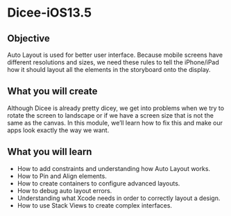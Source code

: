 
# Dicee-iOS13.5 

## Objective

Auto Layout is used for better user interface. Because mobile screens have different resolutions and sizes, we need these rules to tell the iPhone/iPad how it should layout all the elements in the storyboard onto the display. 

## What you will create

Although Dicee is already pretty dicey, we get into problems when we try to rotate the screen to landscape or if we have a screen size that is not the same as the canvas. In this module, we’ll learn how to fix this and make our apps look exactly the way we want.

## What you will learn

* How to add constraints and understanding how Auto Layout works.
* How to Pin and Align elements.
* How to create containers to configure advanced layouts.
* How to debug auto layout errors.
* Understanding what Xcode needs in order to correctly layout a design.
* How to use Stack Views to create complex interfaces.

